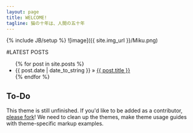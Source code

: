 ```yaml
---
layout: page
title: WELCOME!
tagline: 猫の十年は、人間の五十年    
---
```

{% include JB/setup %}
![image]({{ site.img_url }}/Miku.png)

#LATEST POSTS
<ul class="posts">
  {% for post in site.posts %}
    <li><span>{{ post.date | date_to_string }}</span> &raquo; <a href="{{ BASE_PATH }}{{ post.url }}">{{ post.title }}</a></li>
  {% endfor %}
</ul>

## To-Do

This theme is still unfinished. If you'd like to be added as a contributor, [please fork](http://github.com/plusjade/jekyll-bootstrap)!
We need to clean up the themes, make theme usage guides with theme-specific markup examples.





